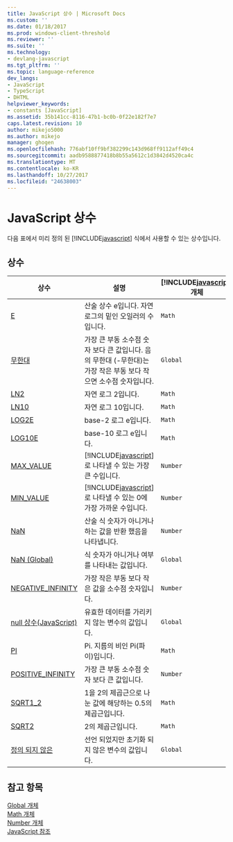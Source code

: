 ```yaml
---
title: JavaScript 상수 | Microsoft Docs
ms.custom: ''
ms.date: 01/18/2017
ms.prod: windows-client-threshold
ms.reviewer: ''
ms.suite: ''
ms.technology:
- devlang-javascript
ms.tgt_pltfrm: ''
ms.topic: language-reference
dev_langs:
- JavaScript
- TypeScript
- DHTML
helpviewer_keywords:
- constants [JavaScript]
ms.assetid: 35b141cc-8116-47b1-bc0b-0f22e182f7e7
caps.latest.revision: 10
author: mikejo5000
ms.author: mikejo
manager: ghogen
ms.openlocfilehash: 776abf10ff9bf382299c143d968ff9112aff49c4
ms.sourcegitcommit: aadb9588877418b8b55a5612c1d3842d4520ca4c
ms.translationtype: MT
ms.contentlocale: ko-KR
ms.lasthandoff: 10/27/2017
ms.locfileid: "24638003"
---
```

# <a name="javascript-constants"></a>JavaScript 상수
다음 표에서 미리 정의 된 [!INCLUDE[javascript](../../javascript/includes/javascript-md.md)] 식에서 사용할 수 있는 상수입니다.  
  
## <a name="constants"></a>상수  
  
|상수|설명|[!INCLUDE[javascript](../../javascript/includes/javascript-md.md)]개체|  
|--------------|-----------------|-----------------------------------------------------------------------|  
|[E](../../javascript/reference/math-constants-javascript.md)|산술 상수 e입니다. 자연 로그의 밑인 오일러의 수입니다.|`Math`|  
|[무한대](../../javascript/reference/infinity-constant-javascript.md)|가장 큰 부동 소수점 숫자 보다 큰 값입니다. 음의 무한대 (-무한대)는 가장 작은 부동 보다 작으면 소수점 숫자입니다.|`Global`|  
|[LN2](../../javascript/reference/math-constants-javascript.md)|자연 로그 2입니다.|`Math`|  
|[LN10](../../javascript/reference/math-constants-javascript.md)|자연 로그 10입니다.|`Math`|  
|[LOG2E](../../javascript/reference/math-constants-javascript.md)|base-2 로그 e입니다.|`Math`|  
|[LOG10E](../../javascript/reference/math-constants-javascript.md)|base-10 로그 e입니다.|`Math`|  
|[MAX_VALUE](../../javascript/reference/number-constants-javascript.md)|[!INCLUDE[javascript](../../javascript/includes/javascript-md.md)]로 나타낼 수 있는 가장 큰 수입니다.|`Number`|  
|[MIN_VALUE](../../javascript/reference/number-constants-javascript.md)|[!INCLUDE[javascript](../../javascript/includes/javascript-md.md)]로 나타낼 수 있는 0에 가장 가까운 수입니다.|`Number`|  
|[NaN](../../javascript/reference/number-constants-javascript.md)|산술 식 숫자가 아니거나 하는 값을 반환 했음을 나타냅니다.|`Number`|  
|[NaN (Global)](../../javascript/reference/nan-constant-javascript.md)|식 숫자가 아니거나 여부를 나타내는 값입니다.|`Global`|  
|[NEGATIVE_INFINITY](../../javascript/reference/number-constants-javascript.md)|가장 작은 부동 보다 작은 값을 소수점 숫자입니다.|`Number`|  
|[null 상수(JavaScript)](../../javascript/reference/null-constant-javascript.md)|유효한 데이터를 가리키지 않는 변수의 값입니다.|`Global`|  
|[PI](../../javascript/reference/math-constants-javascript.md)|Pi. 지름의 비인 Pi(파이)입니다.|`Math`|  
|[POSITIVE_INFINITY](../../javascript/reference/number-constants-javascript.md)|가장 큰 부동 소수점 숫자 보다 큰 값입니다.|`Number`|  
|[SQRT1_2](../../javascript/reference/math-constants-javascript.md)|1을 2의 제곱근으로 나눈 값에 해당하는 0.5의 제곱근입니다.|`Math`|  
|[SQRT2](../../javascript/reference/math-constants-javascript.md)|2의 제곱근입니다.|`Math`|  
|[정의 되지 않은](../../javascript/reference/undefined-constant-javascript.md)|선언 되었지만 초기화 되지 않은 변수의 값입니다.|`Global`|  
  
## <a name="see-also"></a>참고 항목  
 [Global 개체](../../javascript/reference/global-object-javascript.md)   
 [Math 개체](../../javascript/reference/math-object-javascript.md)   
 [Number 개체](../../javascript/reference/number-object-javascript.md)   
 [JavaScript 참조](../../javascript/reference/javascript-reference.md)